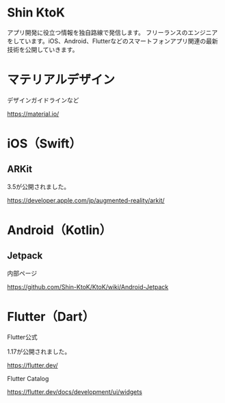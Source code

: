 # Shin KtoK

アプリ開発に役立つ情報を独自路線で発信します。
フリーランスのエンジニアをしています。iOS、Android、Flutterなどのスマートフォンアプリ関連の最新技術を公開していきます。

# マテリアルデザイン 

デザインガイドラインなど

https://material.io/

# iOS（Swift）

## ARKit
3.5が公開されました。

https://developer.apple.com/jp/augmented-reality/arkit/

# Android（Kotlin）

## Jetpack

内部ページ

https://github.com/Shin-KtoK/KtoK/wiki/Android-Jetpack

# Flutter（Dart）

Flutter公式

1.17が公開されました。

https://flutter.dev/

Flutter Catalog

https://flutter.dev/docs/development/ui/widgets


